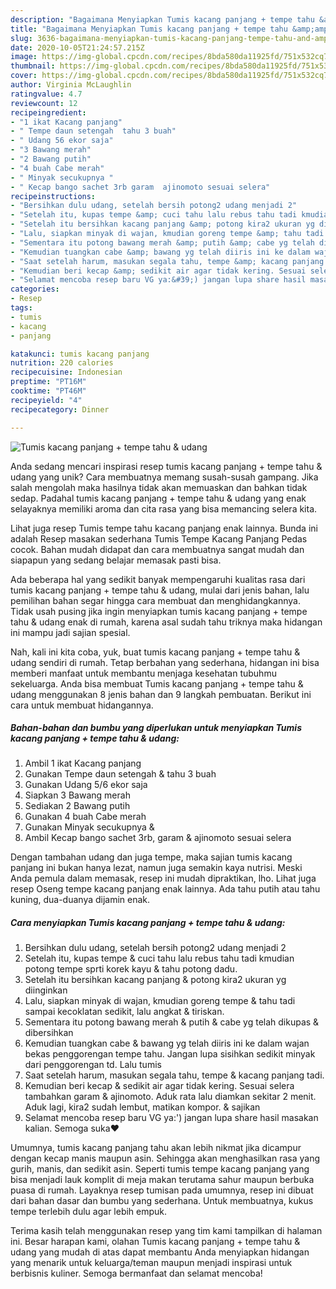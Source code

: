 ```yaml
---
description: "Bagaimana Menyiapkan Tumis kacang panjang + tempe tahu &amp;amp; udang Anti Gagal"
title: "Bagaimana Menyiapkan Tumis kacang panjang + tempe tahu &amp;amp; udang Anti Gagal"
slug: 3636-bagaimana-menyiapkan-tumis-kacang-panjang-tempe-tahu-and-amp-udang-anti-gagal
date: 2020-10-05T21:24:57.215Z
image: https://img-global.cpcdn.com/recipes/8bda580da11925fd/751x532cq70/tumis-kacang-panjang-tempe-tahu-udang-foto-resep-utama.jpg
thumbnail: https://img-global.cpcdn.com/recipes/8bda580da11925fd/751x532cq70/tumis-kacang-panjang-tempe-tahu-udang-foto-resep-utama.jpg
cover: https://img-global.cpcdn.com/recipes/8bda580da11925fd/751x532cq70/tumis-kacang-panjang-tempe-tahu-udang-foto-resep-utama.jpg
author: Virginia McLaughlin
ratingvalue: 4.7
reviewcount: 12
recipeingredient:
- "1 ikat Kacang panjang"
- " Tempe daun setengah  tahu 3 buah"
- " Udang 56 ekor saja"
- "3 Bawang merah"
- "2 Bawang putih"
- "4 buah Cabe merah"
- " Minyak secukupnya "
- " Kecap bango sachet 3rb garam  ajinomoto sesuai selera"
recipeinstructions:
- "Bersihkan dulu udang, setelah bersih potong2 udang menjadi 2"
- "Setelah itu, kupas tempe &amp; cuci tahu lalu rebus tahu tadi kmudian potong tempe sprti korek kayu &amp; tahu potong dadu."
- "Setelah itu bersihkan kacang panjang &amp; potong kira2 ukuran yg diinginkan"
- "Lalu, siapkan minyak di wajan, kmudian goreng tempe &amp; tahu tadi sampai kecoklatan sedikit, lalu angkat &amp; tiriskan."
- "Sementara itu potong bawang merah &amp; putih &amp; cabe yg telah dikupas &amp; dibersihkan"
- "Kemudian tuangkan cabe &amp; bawang yg telah diiris ini ke dalam wajan bekas penggorengan tempe tahu. Jangan lupa sisihkan sedikit minyak dari penggorengan td. Lalu tumis"
- "Saat setelah harum, masukan segala tahu, tempe &amp; kacang panjang tadi."
- "Kemudian beri kecap &amp; sedikit air agar tidak kering. Sesuai selera tambahkan garam &amp; ajinomoto. Aduk rata lalu diamkan sekitar 2 menit. Aduk lagi, kira2 sudah lembut, matikan kompor. &amp; sajikan"
- "Selamat mencoba resep baru VG ya:&#39;) jangan lupa share hasil masakan kalian. Semoga suka❤"
categories:
- Resep
tags:
- tumis
- kacang
- panjang

katakunci: tumis kacang panjang 
nutrition: 220 calories
recipecuisine: Indonesian
preptime: "PT16M"
cooktime: "PT46M"
recipeyield: "4"
recipecategory: Dinner

---
```



![Tumis kacang panjang + tempe tahu &amp; udang](https://img-global.cpcdn.com/recipes/8bda580da11925fd/751x532cq70/tumis-kacang-panjang-tempe-tahu-udang-foto-resep-utama.jpg)

Anda sedang mencari inspirasi resep tumis kacang panjang + tempe tahu &amp; udang yang unik? Cara membuatnya memang susah-susah gampang. Jika salah mengolah maka hasilnya tidak akan memuaskan dan bahkan tidak sedap. Padahal tumis kacang panjang + tempe tahu &amp; udang yang enak selayaknya memiliki aroma dan cita rasa yang bisa memancing selera kita.

Lihat juga resep Tumis tempe tahu kacang panjang enak lainnya. Bunda ini adalah Resep masakan sederhana Tumis Tempe Kacang Panjang Pedas cocok. Bahan mudah didapat dan cara membuatnya sangat mudah dan siapapun yang sedang belajar memasak pasti bisa.

Ada beberapa hal yang sedikit banyak mempengaruhi kualitas rasa dari tumis kacang panjang + tempe tahu &amp; udang, mulai dari jenis bahan, lalu pemilihan bahan segar hingga cara membuat dan menghidangkannya. Tidak usah pusing jika ingin menyiapkan tumis kacang panjang + tempe tahu &amp; udang enak di rumah, karena asal sudah tahu triknya maka hidangan ini mampu jadi sajian spesial.


Nah, kali ini kita coba, yuk, buat tumis kacang panjang + tempe tahu &amp; udang sendiri di rumah. Tetap berbahan yang sederhana, hidangan ini bisa memberi manfaat untuk membantu menjaga kesehatan tubuhmu sekeluarga. Anda bisa membuat Tumis kacang panjang + tempe tahu &amp; udang menggunakan 8 jenis bahan dan 9 langkah pembuatan. Berikut ini cara untuk membuat hidangannya.

<!--inarticleads1-->

##### Bahan-bahan dan bumbu yang diperlukan untuk menyiapkan Tumis kacang panjang + tempe tahu &amp; udang:

1. Ambil 1 ikat Kacang panjang
1. Gunakan  Tempe daun setengah &amp; tahu 3 buah
1. Gunakan  Udang 5/6 ekor saja
1. Siapkan 3 Bawang merah
1. Sediakan 2 Bawang putih
1. Gunakan 4 buah Cabe merah
1. Gunakan  Minyak secukupnya &amp;
1. Ambil  Kecap bango sachet 3rb, garam &amp; ajinomoto sesuai selera


Dengan tambahan udang dan juga tempe, maka sajian tumis kacang panjang ini bukan hanya lezat, namun juga semakin kaya nutrisi. Meski Anda pemula dalam memasak, resep ini mudah dipraktikan, lho. Lihat juga resep Oseng tempe kacang panjang enak lainnya. Ada tahu putih atau tahu kuning, dua-duanya dijamin enak. 

<!--inarticleads2-->

##### Cara menyiapkan Tumis kacang panjang + tempe tahu &amp; udang:

1. Bersihkan dulu udang, setelah bersih potong2 udang menjadi 2
1. Setelah itu, kupas tempe &amp; cuci tahu lalu rebus tahu tadi kmudian potong tempe sprti korek kayu &amp; tahu potong dadu.
1. Setelah itu bersihkan kacang panjang &amp; potong kira2 ukuran yg diinginkan
1. Lalu, siapkan minyak di wajan, kmudian goreng tempe &amp; tahu tadi sampai kecoklatan sedikit, lalu angkat &amp; tiriskan.
1. Sementara itu potong bawang merah &amp; putih &amp; cabe yg telah dikupas &amp; dibersihkan
1. Kemudian tuangkan cabe &amp; bawang yg telah diiris ini ke dalam wajan bekas penggorengan tempe tahu. Jangan lupa sisihkan sedikit minyak dari penggorengan td. Lalu tumis
1. Saat setelah harum, masukan segala tahu, tempe &amp; kacang panjang tadi.
1. Kemudian beri kecap &amp; sedikit air agar tidak kering. Sesuai selera tambahkan garam &amp; ajinomoto. Aduk rata lalu diamkan sekitar 2 menit. Aduk lagi, kira2 sudah lembut, matikan kompor. &amp; sajikan
1. Selamat mencoba resep baru VG ya:&#39;) jangan lupa share hasil masakan kalian. Semoga suka❤


Umumnya, tumis kacang panjang tahu akan lebih nikmat jika dicampur dengan kecap manis maupun asin. Sehingga akan menghasilkan rasa yang gurih, manis, dan sedikit asin. Seperti tumis tempe kacang panjang yang bisa menjadi lauk komplit di meja makan terutama sahur maupun berbuka puasa di rumah. Layaknya resep tumisan pada umumnya, resep ini dibuat dari bahan dasar dan bumbu yang sederhana. Untuk membuatnya, kukus tempe terlebih dulu agar lebih empuk. 

Terima kasih telah menggunakan resep yang tim kami tampilkan di halaman ini. Besar harapan kami, olahan Tumis kacang panjang + tempe tahu &amp; udang yang mudah di atas dapat membantu Anda menyiapkan hidangan yang menarik untuk keluarga/teman maupun menjadi inspirasi untuk berbisnis kuliner. Semoga bermanfaat dan selamat mencoba!
